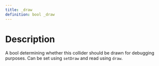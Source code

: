 ```yaml
---
title: _draw
definition: bool _draw
---
```



# Description
A bool determining whether this collider should be drawn for debugging purposes. Can be set using `setDraw` and read using `draw`.
